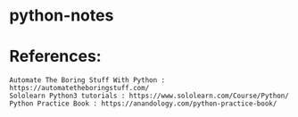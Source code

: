 # python-notes

# References:
    Automate The Boring Stuff With Python : https://automatetheboringstuff.com/
    Sololearn Python3 tutorials : https://www.sololearn.com/Course/Python/
    Python Practice Book : https://anandology.com/python-practice-book/
